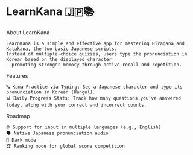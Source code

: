 # LearnKana 🇯🇵📚
About LearnKana

	LearnKana is a simple and effective app for mastering Hiragana and Katakana, the two basic Japanese scripts.
	Instead of multiple-choice quizzes, users type the pronunciation in Korean based on the displayed character
	— promoting stronger memory through active recall and repetition.

Features

	🔤 Kana Practice via Typing: See a Japanese character and type its pronunciation in Korean (Hangul).
	📊 Daily Progress Stats: Track how many questions you’ve answered today, along with your correct and incorrect counts.

Roadmap

	🌐 Support for input in multiple languages (e.g., English)
	🗣️ Native Japanese pronunciation audio
	🌙 Dark mode
	🏆 Ranking mode for global score competition
